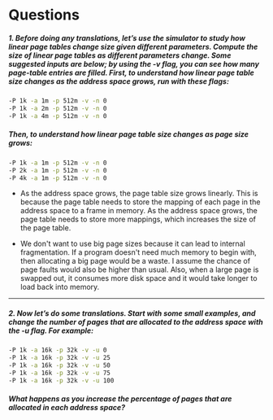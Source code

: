 # Questions

##### 1. Before doing any translations, let’s use the simulator to study how linear page tables change size given different parameters. Compute the size of linear page tables as different parameters change. Some suggested inputs are below; by using the -v flag, you can see how many page-table entries are filled. First, to understand how linear page table size changes as the address space grows, run with these flags:

```sh
-P 1k -a 1m -p 512m -v -n 0
-P 1k -a 2m -p 512m -v -n 0
-P 1k -a 4m -p 512m -v -n 0
```

##### Then, to understand how linear page table size changes as page size grows:

```sh
-P 1k -a 1m -p 512m -v -n 0
-P 2k -a 1m -p 512m -v -n 0
-P 4k -a 1m -p 512m -v -n 0
```

- As the address space grows, the page table size grows linearly. This is because the page table needs to store the mapping of each page in the address space to a frame in memory. As the address space grows, the page table needs to store more mappings, which increases the size of the page table. 

- We don't want to use big page sizes because it can lead to internal fragmentation. If a program doesn't need much memory to begin with, then allocating a big page would be a waste. I assume the chance of page faults would also be higher than usual. Also, when a large page is swapped out, it consumes more disk space and it would take longer to load back into memory.

------------------------------------

##### 2. Now let’s do some translations. Start with some small examples, and change the number of pages that are allocated to the address space with the -u flag. For example:

```sh
-P 1k -a 16k -p 32k -v -u 0
-P 1k -a 16k -p 32k -v -u 25
-P 1k -a 16k -p 32k -v -u 50
-P 1k -a 16k -p 32k -v -u 75
-P 1k -a 16k -p 32k -v -u 100
```

##### What happens as you increase the percentage of pages that are allocated in each address space?


